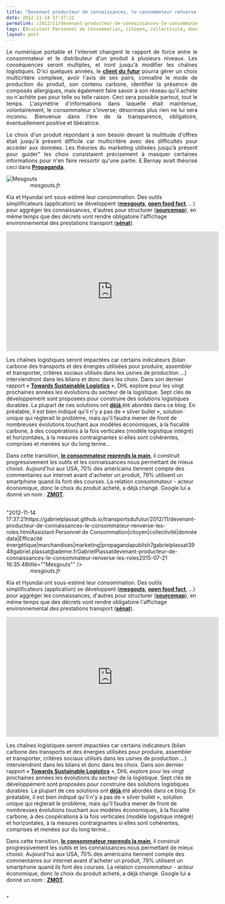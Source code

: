 ```yaml
---
title: "Devenant producteur de connaissances, le consommateur renverse les rôles"
date: 2012-11-14 17:37:21
permalink: /2012/11/devenant-producteur-de-connaissances-le-consommateur-renverse-les-roles.html
tags: [Assistant Personnel de Consommation, citoyen, collectivité, donnée data, Efficacité énergétique, marchandises, marketing, propaganda]
layout: post
---
```


<p style="text-align: justify;">Le numérique portable et l'internet changent le rapport de force entre le consommateur et le distributeur d'un produit à plusieurs niveaux. Les conséquences seront multiples, et iront jusqu'à modifier les chaînes logistiques. D'ici quelques années, le <strong><a href="https://gabrielplassat.github.io/transportsdufutur/2011/10/le-consommateur-du-futur-revolution.html" target="_blank">client du futur</a></strong> pourra gérer un choix multicritère complexe, avoir l'avis de ses pairs, connaître le mode de production du produit, son contenu carbone, identifier la présence de composés allergiques, mais également faire savoir à son réseau qu'il achète ou n'achète pas pour telle ou telle raison. Ceci sera possible partout, tout le temps. L'asymétrie d'informations dans laquelle était maintenue, volontairement, le consommateur s'inverse; désormais plus rien ne lui sera inconnu. Bienvenue dans l'ère de la transparence, obligatoire, éventuellement positive et libératrice.  </p>  <!--more-->   <p style="text-align: justify;">Le choix d'un produit répondant à son besoin devant la multitude d'offres était jusqu'à présent difficile car multicritère avec des difficultés pour accéder aux données. Les théories du marketing utilisées jusqu'à présent pour guider" les choix consistaient précisement à masquer certaines informations pour n'en faire ressortir qu'une partie. E.Bernay avait théorisé ceci dans <strong><a href="http://www.editions-zones.fr/spip.php?page=lyberplayer&id_article=21" target="_blank">Propaganda</a></strong>.</p> <p style="text-align: justify> <a class="asset-img-link"" href="https://gabrielplassat.github.io/transportsdufutur/wp-content/uploads/sites/6/old/6a0120a66d2ad4970b017c3378c277970b-pi.jpg"><img rel="lightbox[]" alt="Mesgouts" class="asset  asset-image at-xid-6a0120a66d2ad4970b017c3378c277970b" src="/wp-content/uploads/sites/6/old/6a0120a66d2ad4970b017c3378c277970b-500wi.jpg" style="margin-right: auto margin-left: auto display: block title="Mesgouts"" /></a><br /><em>                mesgouts.fr</em></p> <p style="text-align: justify>Ceci va changer, et rapidement. Toutes les données clés pour le consommateur seront accessibles, fournies par le producteur ou par d'autres consommateurs la transparence sur ces produits/services sera incontournable, ne pas l'être sera condamné : <strong><a href="http://www.ccfa.fr/Hyundai-et-Kia-ont-sous-estime-la"" target="_blank">Kia et Hyundai ont sous-estimé leur consommation</a></strong>. Des outils simplificateurs (application) se développent (<strong><a href="http://www.mesgouts.fr/#!infos-commentcamarche" target="_blank">mesgouts</a></strong>, <strong><a href="http://fr.openfoodfacts.org/" target="_blank">open food fact</a></strong>, ...) pour aggréger les connaissances, d'autres pour structurer (<strong><a href="http://sourcemap.com/" target="_blank">sourcemap</a></strong>), en même temps que des décrets vont rendre obligatoire l'affichage environnemental des prestations transport (<strong><a href="http://www.senat.fr/rap/l08-552-1/l08-552-1117.html" target="_blank">sénat</a></strong>).</p> <iframe frameborder="0" height="315" src="http://www.youtube.com/embed/g30laGwoYTU" width="560"></iframe> <p style="text-align: justify>Comme avec Waze, les citoyens vont pouvoir <em>industrialiser</em> la production des données qu'ils jugent stratégiques, paramétrer et pondérer eux-mêmes ces différents critères pour progressivement disposer de puissants assistants de consommation personnalisés. Ces outils sélectionneront les produits/services répondant le mieux à nos besoins et nos critères ils gèreront la complexité en dynamique. </p> <p style="text-align: justify>Les chaînes logistiques seront impactées car certains indicateurs (bilan carbone des transports et des énergies utilisées pour produire, assembler et transporter, critères sociaux utilisés dans les usines de production ...) interviendront dans les bilans et donc dans les choix. Dans son dernier rapport « <strong><a href="http://www.dp-dhl.com/content/dpdhl/en/logistics_around_us/trends/sustainable_logistics.html" target="_blank">Towards Sustainable Logistics</a></strong> », DHL explore pour les vingt prochaines années les évolutions du secteur de la logistique. Sept clés de développement sont proposées pour construire des solutions logistiques durables. La plupart de ces solutions ont <a href="https://gabrielplassat.github.io/transportsdufutur/2011/04/dhl-les-solutions-logistiques-durables-passent-par-plus-de-transparence-plus-de-regulation-plus-de-c.html" target="_blank"><strong>déjà</strong> </a>été abordés dans ce blog. En préalable, il est bien indiqué qu'il n'y a pas de « silver bullet », solution unique qui règlerait le problème, mais qu'il faudra mener de front de nombreuses évolutions touchant aux modèles économiques, à la fiscalité carbone, à des coopérations à la fois verticales (modèle logistique intégré) et horizontales, à la mesures contraignantes si elles sont cohérentes, comprises et menées sur du long terme…</p> <p style="text-align: justify>Compte tenu des compétences requises pour assurer l'acheminement des marchandises au moindre coût / émissions de CO2-polluants dans des contextes urbains complexes, le logisticien passera de «provider of a commodity» au statut de partenaire consultant capable de décarboner la chaîne logistique et de gérer collectivement des solutions complexes au moindre coût. Ce statut particulier à l'intersection du monde des entreprises, des collectivités positionne la logistique au cœur des progrès à venir.</p> <p style="text-align: justify>Dans cette transition, <strong><a href="https://gabrielplassat.github.io/transportsdufutur/2011/08/le-reverse-marketing-utilisant-le-tsunami-des-donnees-le-consommateur-reprend-la-main-quelles-conseq.html" target="_blank">le consommateur reprends la main</a></strong>, il construit progressivement les outils et les connaissances nous permettant de mieux choisir. Aujourd'hui aux USA, 70% des américains tiennent compte des commentaires sur internet avant d'acheter un produit, 79% utilisent un smartphone quand ils font des courses. La relation consommateur - acteur économique, donc le choix du produit acheté, a déjà changé. Google lui a donné un nom : <strong><a href="https://gabrielplassat.github.io/transportsdufutur/2011/11/google-zero-moment-of-truth.html" target="_blank">ZMOT</a></strong>. <br /> </p>"2012-11-14 17:37:21https://gabrielplassat.github.io/transportsdufutur/2012/11/devenant-producteur-de-connaissances-le-consommateur-renverse-les-roles.htmlAssistant Personnel de Consommation|citoyen|collectivité|donnée data|Efficacité énergétique|marchandises|marketing|propagandapublish7gabrielplassat3948gabriel.plassat@ademe.frGabrielPlassatdevenant-producteur-de-connaissances-le-consommateur-renverse-les-roles2015-07-21 16:35:48title=""Mesgouts"" /></a><br /><em>                mesgouts.fr</em></p> <p style="text-align: justifyla transparence sur ces produits/services sera incontournable, ne pas l'être sera condamné : <strong><a href="http://www.ccfa.fr/Hyundai-et-Kia-ont-sous-estime-la"" target="_blank">Kia et Hyundai ont sous-estimé leur consommation</a></strong>. Des outils simplificateurs (application) se développent (<strong><a href="http://www.mesgouts.fr/#!infos-commentcamarche" target="_blank">mesgouts</a></strong>, <strong><a href="http://fr.openfoodfacts.org/" target="_blank">open food fact</a></strong>, ...) pour aggréger les connaissances, d'autres pour structurer (<strong><a href="http://sourcemap.com/" target="_blank">sourcemap</a></strong>), en même temps que des décrets vont rendre obligatoire l'affichage environnemental des prestations transport (<strong><a href="http://www.senat.fr/rap/l08-552-1/l08-552-1117.html" target="_blank">sénat</a></strong>).</p> <iframe frameborder="0" height="315" src="http://www.youtube.com/embed/g30laGwoYTU" width="560"></iframe> <p style="text-align: justify>Comme avec Waze, les citoyens vont pouvoir <em>industrialiser</em> la production des données qu'ils jugent stratégiques, paramétrer et pondérer eux-mêmes ces différents critères pour progressivement disposer de puissants assistants de consommation personnalisés. Ces outils sélectionneront les produits/services répondant le mieux à nos besoins et nos critèresils gèreront la complexité en dynamique. </p> <p style="text-align: justify>Les chaînes logistiques seront impactées car certains indicateurs (bilan carbone des transports et des énergies utilisées pour produire, assembler et transporter, critères sociaux utilisés dans les usines de production ...) interviendront dans les bilans et donc dans les choix. Dans son dernier rapport « <strong><a href="http://www.dp-dhl.com/content/dpdhl/en/logistics_around_us/trends/sustainable_logistics.html" target="_blank">Towards Sustainable Logistics</a></strong> », DHL explore pour les vingt prochaines années les évolutions du secteur de la logistique. Sept clés de développement sont proposées pour construire des solutions logistiques durables. La plupart de ces solutions ont <a href="https://gabrielplassat.github.io/transportsdufutur/2011/04/dhl-les-solutions-logistiques-durables-passent-par-plus-de-transparence-plus-de-regulation-plus-de-c.html" target="_blank"><strong>déjà</strong> </a>été abordés dans ce blog. En préalable, il est bien indiqué qu'il n'y a pas de « silver bullet », solution unique qui règlerait le problème, mais qu'il faudra mener de front de nombreuses évolutions touchant aux modèles économiques, à la fiscalité carbone, à des coopérations à la fois verticales (modèle logistique intégré) et horizontales, à la mesures contraignantes si elles sont cohérentes, comprises et menées sur du long terme…</p> <p style="text-align: justify>Compte tenu des compétences requises pour assurer l'acheminement des marchandises au moindre coût / émissions de CO2-polluants dans des contextes urbains complexes, le logisticien passera de «provider of a commodity» au statut de partenaire consultant capable de décarboner la chaîne logistique et de gérer collectivement des solutions complexes au moindre coût. Ce statut particulier à l'intersection du monde des entreprises, des collectivités positionne la logistique au cœur des progrès à venir.</p> <p style="text-align: justify>Dans cette transition, <strong><a href="https://gabrielplassat.github.io/transportsdufutur/2011/08/le-reverse-marketing-utilisant-le-tsunami-des-donnees-le-consommateur-reprend-la-main-quelles-conseq.html" target="_blank">le consommateur reprends la main</a></strong>, il construit progressivement les outils et les connaissances nous permettant de mieux choisir. Aujourd'hui aux USA, 70% des américains tiennent compte des commentaires sur internet avant d'acheter un produit, 79% utilisent un smartphone quand ils font des courses. La relation consommateur - acteur économique, donc le choix du produit acheté, a déjà changé. Google lui a donné un nom : <strong><a href="https://gabrielplassat.github.io/transportsdufutur/2011/11/google-zero-moment-of-truth.html" target="_blank">ZMOT</a></strong>. <br /> </p>"
